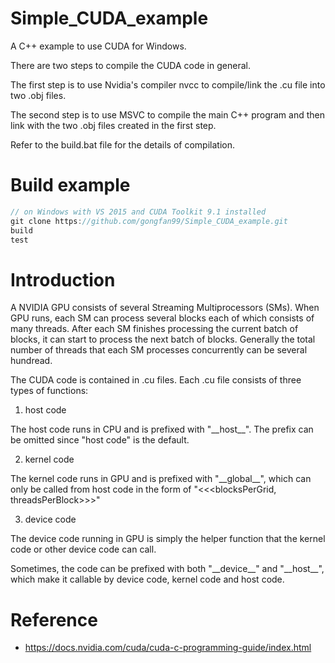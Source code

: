 # Simple_CUDA_example
A C++ example to use CUDA for Windows.

There are two steps to compile the CUDA code in general.

The first step is to use Nvidia's compiler nvcc to compile/link the .cu file into two .obj files.

The second step is to use MSVC to compile the main C++ program and then link with the two .obj files created in the first step. 

Refer to the build.bat file for the details of compilation.

# Build example
```c
// on Windows with VS 2015 and CUDA Toolkit 9.1 installed
git clone https://github.com/gongfan99/Simple_CUDA_example.git
build
test
```
# Introduction
A NVIDIA GPU consists of several Streaming Multiprocessors (SMs). When GPU runs, each SM can process several blocks each of which consists of many threads. After each SM finishes processing the current batch of blocks, it can start to process the next batch of blocks. Generally the total number of threads that each SM processes concurrently can be several hundread.

The CUDA code is contained in .cu files. Each .cu file consists of three types of functions:

1. host code

The host code runs in CPU and is prefixed with "\_\_host__". The prefix can be omitted since "host code" is the default.

2. kernel code

The kernel code runs in GPU and is prefixed with "\_\_global__", which can only be called from host code in the form of "<<<blocksPerGrid, threadsPerBlock>>>"

3. device code

The device code running in GPU is simply the helper function that the kernel code or other device code can call.

Sometimes, the code can be prefixed with both "\_\_device__" and "\_\_host__", which make it callable by device code, kernel code and host code.

# Reference
* https://docs.nvidia.com/cuda/cuda-c-programming-guide/index.html
